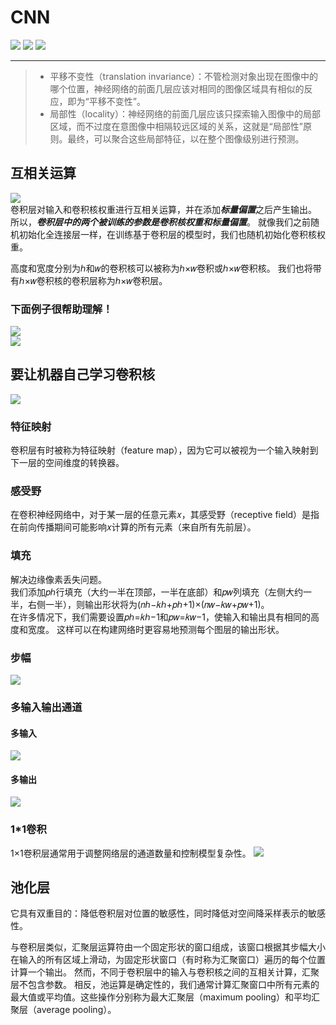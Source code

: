 # CNN

![](2023-08-09-13-45-09.png)
![](2023-08-09-13-45-45.png)
![](2023-08-09-13-45-57.png)
***
>- 平移不变性（translation invariance）：不管检测对象出现在图像中的哪个位置，神经网络的前面几层应该对相同的图像区域具有相似的反应，即为“平移不变性”。
>- 局部性（locality）：神经网络的前面几层应该只探索输入图像中的局部区域，而不过度在意图像中相隔较远区域的关系，这就是“局部性”原则。最终，可以聚合这些局部特征，以在整个图像级别进行预测。
## 互相关运算
![](2023-08-08-18-42-21.png)  
卷积层对输入和卷积核权重进行互相关运算，并在添加***标量偏置***之后产生输出。 所以，***卷积层中的两个被训练的参数是卷积核权重和标量偏置***。 就像我们之前随机初始化全连接层一样，在训练基于卷积层的模型时，我们也随机初始化卷积核权重。  

高度和宽度分别为ℎ和𝑤的卷积核可以被称为ℎ×𝑤卷积或ℎ×𝑤卷积核。 我们也将带有ℎ×𝑤卷积核的卷积层称为ℎ×𝑤卷积层。


### 下面例子很帮助理解！
![](2023-08-08-21-32-14.png)  
![](2023-08-08-21-32-39.png)

## 要让机器自己学习卷积核
![](2023-08-08-21-46-43.png)

### 特征映射
卷积层有时被称为特征映射（feature map），因为它可以被视为一个输入映射到下一层的空间维度的转换器。 

### 感受野
在卷积神经网络中，对于某一层的任意元素𝑥，其感受野（receptive field）是指在前向传播期间可能影响𝑥计算的所有元素（来自所有先前层）。

### 填充
解决边缘像素丢失问题。  
我们添加𝑝ℎ行填充（大约一半在顶部，一半在底部）和𝑝𝑤列填充（左侧大约一半，右侧一半），则输出形状将为(𝑛ℎ−𝑘ℎ+𝑝ℎ+1)×(𝑛𝑤−𝑘𝑤+𝑝𝑤+1)。  
在许多情况下，我们需要设置𝑝ℎ=𝑘ℎ−1和𝑝𝑤=𝑘𝑤−1，使输入和输出具有相同的高度和宽度。 这样可以在构建网络时更容易地预测每个图层的输出形状。
### 步幅
![](2023-08-09-09-06-46.png)
### 多输入输出通道
#### 多输入
![](2023-08-09-09-58-41.png)
#### 多输出
![](2023-08-09-09-59-03.png)
### 1*1卷积
1×1卷积层通常用于调整网络层的通道数量和控制模型复杂性。
![](2023-08-09-10-31-43.png)
## 池化层
它具有双重目的：降低卷积层对位置的敏感性，同时降低对空间降采样表示的敏感性。

与卷积层类似，汇聚层运算符由一个固定形状的窗口组成，该窗口根据其步幅大小在输入的所有区域上滑动，为固定形状窗口（有时称为汇聚窗口）遍历的每个位置计算一个输出。 然而，不同于卷积层中的输入与卷积核之间的互相关计算，汇聚层不包含参数。 相反，池运算是确定性的，我们通常计算汇聚窗口中所有元素的最大值或平均值。这些操作分别称为最大汇聚层（maximum pooling）和平均汇聚层（average pooling）。
